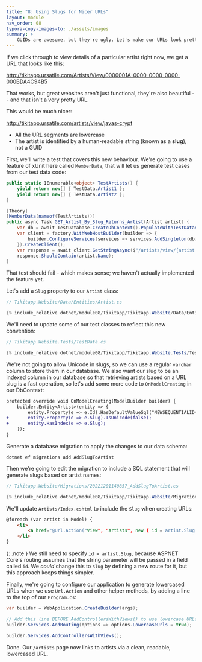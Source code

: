 ```yaml
---
title: "8: Using Slugs for Nicer URLs"
layout: module
nav_order: 08
typora-copy-images-to: ./assets/images
summary: >
    GUIDs are awesome, but they're ugly. Let's make our URLs look prettier by adding URL slugs.
---
```


If we click through to view details of a particular artist right now, we get a URL that looks like this:

http://tikitapp.ursatile.com/Artists/View/0000001A-0000-0000-0000-000BDA4C94B5

That works, but great websites aren't just functional, they're also beautiful -- and that isn't a very pretty URL.

This would be much nicer:

http://tikitapp.ursatile.com/artists/view/javas-crypt

* All the URL segments are lowercase
* The artist is identified by a human-readable string (known as a **slug**), not a GUID

First, we'll write a test that covers this new behaviour. We're going to use a feature of xUnit here called `MemberData`, that will let us generate test cases from our test data code:

```csharp
public static IEnumerable<object> TestArtists() {
	yield return new[] { TestData.Artist1 };
	yield return new[] { TestData.Artist2 };
}

[Theory]
[MemberData(nameof(TestArtists))]
public async Task GET_Artist_By_Slug_Returns_Artist(Artist artist) {
	var db = await TestDatabase.CreateDbContext().PopulateWithTestDataAsync();
	var client = factory.WithWebHostBuilder(builder => {
		builder.ConfigureServices(services => services.AddSingleton(db));
	}).CreateClient();
	var response = await client.GetStringAsync($"/artists/view/{artist.Slug}");
	response.ShouldContain(artist.Name);
}
```

That test should fail - which makes sense; we haven't actually implemented the feature yet.

Let's add a `Slug` property to our `Artist` class:

```csharp
// Tikitapp.Website/Data/Entities/Artist.cs

{% include_relative dotnet/module08/Tikitapp/Tikitapp.Website/Data/Entities/Artist.cs %}
```

We'll need to update some of our test classes to reflect this new convention:

```csharp
// Tikitapp.Website.Tests/TestData.cs

{% include_relative dotnet/module08/Tikitapp/Tikitapp.Website.Tests/TestData.cs %}
```

We're not going to allow Unicode in slugs, so we can use a regular `varchar` column to store them in our database. We also want our slug to be an indexed column in our database so that retrieving artists based on a URL slug is a fast operation, so let's add some more code to `OnModelCreating` in our DbContext:

```diff
protected override void OnModelCreating(ModelBuilder builder) {
	builder.Entity<Artist>(entity => {
		entity.Property(e => e.Id).HasDefaultValueSql("NEWSEQUENTIALID()");
+		entity.Property(e => e.Slug).IsUnicode(false);
+		entity.HasIndex(e => e.Slug);
	});
}
```

Generate a database migration to apply the changes to our data schema:

```
dotnet ef migrations add AddSlugToArtist
```

Then we're going to edit the migration to include a SQL statement that will generate slugs based on artist names:

```csharp 
// Tikitapp.Website/Migrations/20221201140857_AddSlugToArtist.cs

{% include_relative dotnet/module08/Tikitapp/Tikitapp.Website/Migrations/20221201140857_AddSlugToArtist.cs %}
```

We'll update `Artists/Index.cshtml` to include the `Slug` when creating URLs:

```html
@foreach (var artist in Model) {
    <li>
        <a href="@Url.Action("View", "Artists", new { id = artist.Slug })">@artist.Name</a>
    </li>
}
```

{: .note }
We still need to specify `id = artist.Slug`, because ASPNET Core's routing assumes that the string parameter will be passed in a field called `id`. We *could* change this to `slug` by defining a new route for it, but this approach keeps things simpler.

Finally, we're going to configure our application to generate lowercased URLs when we use `Url.Action` and other helper methods, by adding a line to the top of our `Program.cs`:

```csharp
var builder = WebApplication.CreateBuilder(args);

// Add this line BEFORE AddControllersWithViews() to use lowercase URLs
builder.Services.AddRouting(options => options.LowercaseUrls = true);

builder.Services.AddControllersWithViews();
```

Done. Our `/artists` page now links to artists via a clean, readable, lowercased URL.



